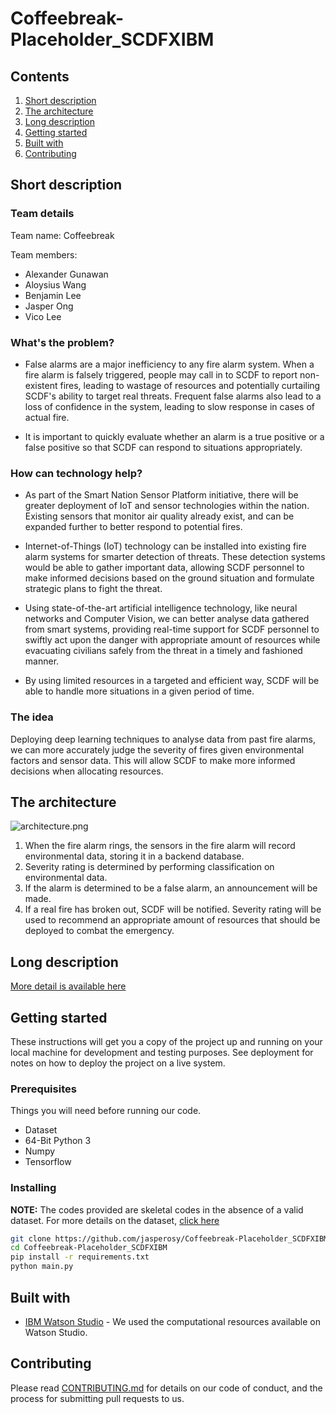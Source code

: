 # Coffeebreak-Placeholder_SCDFXIBM

## Contents

1. [Short description](#short-description)
1. [The architecture](#the-architecture)
1. [Long description](#long-description)
1. [Getting started](#getting-started)
1. [Built with](#built-with)
1. [Contributing](#contributing)

## Short description

### Team details

Team name: Coffeebreak

Team members: 

* Alexander Gunawan
* Aloysius Wang
* Benjamin Lee
* Jasper Ong
* Vico Lee

### What's the problem?
* False alarms are a major inefficiency to any fire alarm system. When a fire alarm is falsely triggered, people may call in to SCDF to report non-existent fires, leading to wastage of resources and potentially curtailing SCDF's ability to target real threats. Frequent false alarms also lead to a loss of confidence in the system, leading to slow response in cases of actual fire. 

* It is important to quickly evaluate whether an alarm is a true positive or a false positive so that SCDF can respond to situations appropriately. 

### How can technology help?
* As part of the Smart Nation Sensor Platform initiative, there will be greater deployment of IoT and sensor technologies within the nation. Existing sensors that monitor air quality already exist, and can be expanded further to better respond to potential fires.   

* Internet-of-Things (IoT) technology can be installed into existing fire alarm systems for smarter detection of threats. These detection systems would be able to gather important data, allowing SCDF personnel to make informed decisions based on the ground situation and formulate strategic plans to fight the threat. 

* Using state-of-the-art artificial intelligence technology, like neural networks and Computer Vision, we can better analyse data gathered from smart systems, providing real-time support for SCDF personnel to swiftly act upon the danger with appropriate amount of resources while evacuating civilians safely from the threat in a timely and fashioned manner. 

* By using limited resources in a targeted and efficient way, SCDF will be able to handle more situations in a given period of time. 

### The idea
Deploying deep learning techniques to analyse data from past fire alarms, we can more accurately judge the severity of fires given environmental factors and sensor data. This will allow SCDF to make more informed decisions when allocating resources.  

## The architecture

![architecture.png](https://github.com/jasperosy/Coffeebreak-Placeholder_SCDFXIBM/blob/master/architecture.png)

1. When the fire alarm rings, the sensors in the fire alarm will record environmental data, storing it in a backend database. 
2. Severity rating is determined by performing classification on environmental data. 
3. If the alarm is determined to be a false alarm, an announcement will be made. 
4. If a real fire has broken out, SCDF will be notified. Severity rating will be used to recommend an appropriate amount of resources that should be deployed to combat the emergency.  

## Long description

[More detail is available here](DESCRIPTION.md)

## Getting started

These instructions will get you a copy of the project up and running on your local machine for development and testing purposes. See deployment for notes on how to deploy the project on a live system.

### Prerequisites
Things you will need before running our code.
* Dataset
* 64-Bit Python 3
* Numpy
* Tensorflow

### Installing

**NOTE:**
The codes provided are skeletal codes in the absence of a valid dataset. For more details on the dataset, [click here](DESCRIPTION.md)
```bash
git clone https://github.com/jasperosy/Coffeebreak-Placeholder_SCDFXIBM.git
cd Coffeebreak-Placeholder_SCDFXIBM
pip install -r requirements.txt
python main.py
```

## Built with
* [IBM Watson Studio](https://cloud.ibm.com/catalog/services/watson-studio) - We used the computational resources available on Watson Studio.

## Contributing
Please read [CONTRIBUTING.md](CONTRIBUTING.md) for details on our code of conduct, and the process for submitting pull requests to us.

